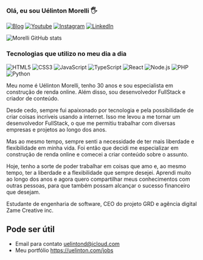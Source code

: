 ### Olá, eu sou Uélinton Morelli 🖐️

[![Blog](https://img.shields.io/website?label=uelinton.com&style=for-the-badge&url=https://uelinton.com)](https://uelinton.com)
[![Youtube](https://img.shields.io/badge/YouTube-FF0000?style=for-the-badge&logo=youtube&logoColor=white)](https://www.youtube.com/channel/UCDDDh46G-SXI6JjlXPW7bUg?sub_confirmation=1)
[![Instagram](https://img.shields.io/badge/Instagram-E4405F?style=for-the-badge&logo=instagram&logoColor=white)](https://www.instagram.com/uelinton.morelli)
[![LinkedIn](https://img.shields.io/badge/LinkedIn-0077B5?style=for-the-badge&logo=linkedin&logoColor=white)](https://www.linkedin.com/in/uelintonmorelli)

![Morelli GitHub stats](https://github-readme-stats.vercel.app/api?username=uelintond&show_icons=true&theme=radical)

### Tecnologias que utilizo no meu dia a dia

![HTML5](https://img.shields.io/badge/HTML5-E34F26?style=for-the-badge&logo=html5&logoColor=white)
![CSS3](https://img.shields.io/badge/CSS3-1572B6?style=for-the-badge&logo=css3&logoColor=white)
![JavaScript](https://img.shields.io/badge/JavaScript-323330?style=for-the-badge&logo=javascript&logoColor=F7DF1E)
![TypeScript](https://img.shields.io/badge/TypeScript-007ACC?style=for-the-badge&logo=typescript&logoColor=white)
![React](https://img.shields.io/badge/React-20232A?style=for-the-badge&logo=react&logoColor=61DAFB)
![Node.js](https://img.shields.io/badge/Node.js-43853D?style=for-the-badge&logo=node.js&logoColor=white)
![PHP](https://img.shields.io/badge/PHP-777BB4?style=for-the-badge&logo=php&logoColor=white)
![Python](https://img.shields.io/badge/python-3670A0?style=for-the-badge&logo=python&logoColor=ffdd54)
<br />

Meu nome é Uélinton Morelli, tenho 30 anos e sou especialista em construção de renda online. Além disso, sou desenvolvedor FullStack e criador de conteúdo.

Desde cedo, sempre fui apaixonado por tecnologia e pela possibilidade de criar coisas incríveis usando a internet. Isso me levou a me tornar um desenvolvedor FullStack, o que me permitiu trabalhar com diversas empresas e projetos ao longo dos anos.

Mas ao mesmo tempo, sempre senti a necessidade de ter mais liberdade e flexibilidade em minha vida. Foi então que decidi me especializar em construção de renda online e comecei a criar conteúdo sobre o assunto.

Hoje, tenho a sorte de poder trabalhar em coisas que amo e, ao mesmo tempo, ter a liberdade e a flexibilidade que sempre desejei. Aprendi muito ao longo dos anos e agora quero compartilhar meus conhecimentos com outras pessoas, para que também possam alcançar o sucesso financeiro que desejam.

Estudante de engenharia de software, CEO do projeto GRD e agência digital Zame Creative inc.
<br />
## Pode ser útil

- Email para contato uelintond@icloud.com
- Meu portfólio https://uelinton.com/jobs

